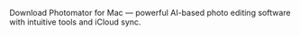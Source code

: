 Download Photomator for Mac — powerful AI-based photo editing software with intuitive tools and iCloud sync.
